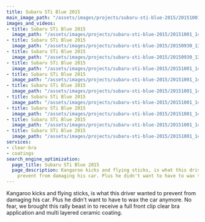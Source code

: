 ```yaml
---
title: Subaru STi Blue 2015
main_image_path: "/assets/images/projects/subaru-sti-blue-2015/20151001_142637.jpg"
images_and_videos:
- title: Subaru STi Blue 2015
  image_path: "/assets/images/projects/subaru-sti-blue-2015/20151001_142620.jpg"
- title: Subaru STi Blue 2015
  image_path: "/assets/images/projects/subaru-sti-blue-2015/20150930_131125.jpg"
- title: Subaru STi Blue 2015
  image_path: "/assets/images/projects/subaru-sti-blue-2015/20150930_130501.jpg"
- title: Subaru STi Blue 2015
  image_path: "/assets/images/projects/subaru-sti-blue-2015/20151001_142743.jpg"
- title: Subaru STi Blue 2015
  image_path: "/assets/images/projects/subaru-sti-blue-2015/20151001_142753.jpg"
- title: Subaru STi Blue 2015
  image_path: "/assets/images/projects/subaru-sti-blue-2015/20151001_142841.jpg"
- title: Subaru STi Blue 2015
  image_path: "/assets/images/projects/subaru-sti-blue-2015/20151001_142855.jpg"
- title: Subaru STi Blue 2015
  image_path: "/assets/images/projects/subaru-sti-blue-2015/20151001_142907.jpg"
- title: Subaru STi Blue 2015
  image_path: "/assets/images/projects/subaru-sti-blue-2015/20151001_142934.jpg"
- title: Subaru STi Blue 2015
  image_path: "/assets/images/projects/subaru-sti-blue-2015/20151001_142955.jpg"
services:
- clear-bra
- coatings
search_engine_optimization:
  page_title: Subaru STi Blue 2015
  page_description: Kangaroo kicks and flying sticks, is what this driver wanted to
    prevent from damaging his car. Plus he didn't want to have to wax the car anymore.
---
```


Kangaroo kicks and flying sticks, is what this driver wanted to prevent from damaging his car. Plus he didn't want to have to wax the car anymore. No fear, we brought this rally beast in to receive a full front clip clear bra application and multi layered ceramic coating.
